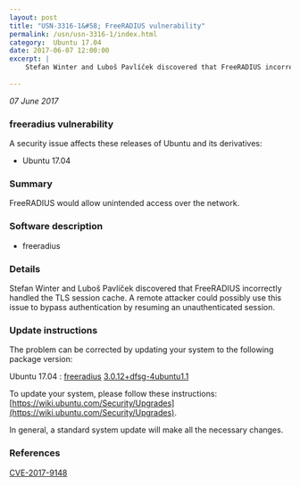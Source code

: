 ```yaml
---
layout: post
title: "USN-3316-1&#58; FreeRADIUS vulnerability"
permalink: /usn/usn-3316-1/index.html
category:  Ubuntu 17.04
date: 2017-06-07 12:00:00
excerpt: |
    Stefan Winter and Luboš Pavlíček discovered that FreeRADIUS incorrectly handled the TLS session cache. A remote attacker could possibly use this issue to bypass authentication by resuming an unauthenticated session. 
    
--- 
```

 
 

*07 June 2017*

### freeradius vulnerability

A security issue affects these releases of Ubuntu and its derivatives:

* Ubuntu 17.04

### Summary

FreeRADIUS would allow unintended access over the network. 

### Software description

* freeradius 

### Details

Stefan Winter and Luboš Pavlíček discovered that FreeRADIUS incorrectly handled the TLS session cache. A remote attacker could possibly use this issue to bypass authentication by resuming an unauthenticated session. 

### Update instructions

The problem can be corrected by updating your system to the following package version:

Ubuntu 17.04
 : [freeradius](https://launchpad.net/ubuntu/+source/freeradius) <span> [3.0.12+dfsg-4ubuntu1.1](https://launchpad.net/ubuntu/+source/freeradius/3.0.12+dfsg-4ubuntu1.1) </span> 

To update your system, please follow these instructions: [https://wiki.ubuntu.com/Security/Upgrades](https://wiki.ubuntu.com/Security/Upgrades).

In general, a standard system update will make all the necessary changes. 

### References

 
 [CVE-2017-9148](http://people.ubuntu.com/~ubuntu-security/cve/CVE-2017-9148)
 

